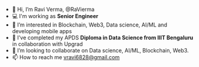 - 👋 Hi, I’m Ravi Verma, @RaVierma
- 💻 I'm working as **Senior Engineer**
- 👀 I’m interested in Blockchain, Web3, Data science, AI/ML and developing mobile apps
- 🌱 I’ve completed my APDS **Diploma in Data Science from IIIT Bengaluru** in collaboration with Upgrad
- 💞️ I’m looking to collaborate on Data science, AI/ML, Blockchain, Web3. 
- 📫 How to reach me vravi6828@gmail.com

<!---
RaVierma/RaVierma is a ✨ special ✨ repository because its `README.md` (this file) appears on your GitHub profile.
You can click the Preview link to take a look at your changes.
--->
